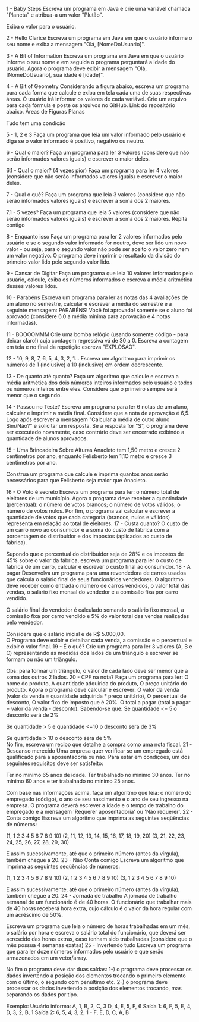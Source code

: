 1 - Baby Steps
Escreva um programa em Java e crie uma variável chamada "Planeta" e atribua-a um valor "Plutão".

Exiba o valor para o usuário.

2 -  Hello Clarice
Escreva um programa em Java em que o usuário informe o seu nome e exiba a mensagem "Olá, [NomeDoUsuario]".

3 - A Bit of Information
Escreva um programa em Java em que o usuário informe o seu nome e em seguida o programa perguntará a idade do usuário. Agora o programa deve exibir a mensagem "Olá, [NomeDoUsuario], sua idade é [idade]".

4 - A Bit of Geometry
Considerando a figura abaixo, escreva um programa para cada forma que calcule e exiba em tela cada uma de suas respectivas áreas. O usuário irá informar os valores de cada variável. Crie um arquivo para cada fórmula e poste os  arquivos no GitHub. Link do repositório abaixo.
Áreas de Figuras Planas

Tudo tem uma condição

5 - 1, 2 e 3
Faça um programa que leia um valor informado pelo usuário e diga se o valor informado é positivo, negativo ou neutro.

6 - Qual o maior?
Faça um programa para ler 3 valores (considere que não serão informados valores iguais) e escrever o maior deles.

6.1 - Qual o maior? (4 vezes pior)
Faça um programa para ler 4 valores (considere que não serão informados valores iguais) e escrever o maior deles.

7 - Qual o quê?
Faça um programa que leia  3 valores (considere que não serão informados valores iguais) e escrever a soma dos 2 maiores.

7.1 - 5 vezes?
Faça um programa que leia 5  valores (considere que não serão informados valores iguais) e escrever a soma dos 2 maiores.
Repita contigo

8 - Enquanto isso
Faça um programa para ler 2 valores informados pelo usuário e se o segundo valor informado for neutro, deve ser lido um novo valor - ou seja, para o segundo valor não pode ser aceito o valor zero nem um valor negativo. O programa deve imprimir o resultado da divisão do primeiro valor lido pelo segundo valor lido.

9 -  Cansar de Digitar
Faça um programa que leia 10 valores informados pelo usuário, calcule, exiba os números informados e escreva a média aritmética desses valores lidos.

10 - Parabéns
Escreva um programa para ler as notas das 4 avaliações de um aluno no semestre, calcular e escrever a média do semestre e a seguinte mensagem: PARABÉNS! Você foi aprovado! somente se o aluno foi aprovado (considere 6.0 a média mínima para aprovação e 4 notas informadas).

11 - BOOOOMMM
Crie uma bomba relógio (usando somente código - para deixar claro!) cuja contagem regressiva vá de 30 a 0. Escreva a contagem em tela e no final da repetição escreva "EXPLOSÃO".

12 - 10, 9, 8, 7, 6, 5, 4, 3, 2, 1...
Escreva um algoritmo para imprimir os números de 1 (inclusive) a 10 (inclusive) em ordem decrescente.

13 - De quanto até quanto?
Faça um algoritmo que calcule e escreva a média aritmética dos dois números inteiros informados pelo usuário e todos os números inteiros entre eles. Considere que o primeiro sempre será menor que o segundo.

14 - Passou no Teste?
Escreva um programa para ler 6 notas de um aluno, calcular e imprimir a média final. Considere que a nota de aprovação é 6,5. Logo após escrever a mensagem "Calcular a média de outro aluno Sim/Não?" e solicitar um resposta. Se a resposta for "S", o programa deve ser executado novamente, caso contrário deve ser encerrado exibindo a quantidade de alunos aprovados.   

15 - Uma Brincadeira Sobre Alturas
Anacleto tem 1,50 metro e cresce 2 centímetros por ano, enquanto Felisberto tem 1,1O metro e cresce 3 centímetros por ano.

Construa um programa que calcule e imprima quantos anos serão necessários para que Felisberto seja maior que Anacleto.

16 - O Voto é secreto
    Escreva um programa para ler:
    o número total de eleitores de um município.
    Agora o programa deve receber a quantindade (percentual):
    o número de votos brancos;
    o número de votos válidos;
    o número de votos nulos.
    Por fim, o programa vai calcular e escrever a quantidade de votos que cada categoria (brancos, nulos e válidos) representa em relação ao total
    de eleitores.
17 -  Custa quanto?
    O custo de um carro novo ao consumidor é a soma do custo de fábrica com a porcentagem do distribuidor e dos impostos (aplicados ao custo de fábrica).

Supondo que o percentual do distribuidor seja de 28% e os impostos de 45% sobre o valor da fábrica, escreva um programa para ler o custo de fábrica de um carro, calcular e escrever o custo final ao consumidor.
18 - A pagar
    Desenvolva um programa para uma revendedora de carros usados que calcula o salário final de seus funcionários vendedores. O algoritmo deve receber como entrada o número de carros vendidos, o valor total das vendas, o salário fixo mensal do vendedor e a comissão fixa por carro vendido.

O salário final do vendedor é calculado somando o salário fixo mensal, a comissão fixa por carro vendido e 5% do valor total das vendas realizadas pelo vendedor.


Considere que o salário inicial é de R$ 5.000,00.   
O Programa deve exibir e detalhar cada venda, a comissão e o percentual e exibir o valor final.
19 - É o quê?
    Crie um programa para ler 3 valores (A, B e C) representando as medidas dos lados de um triângulo e escrever se formam ou não um triângulo.

Obs: para formar um triângulo, o valor de cada lado deve ser menor que a soma dos outros 2 lados.
20 - CPF na nota?
    Faça um programa para ler:
    O nome do produto,
    A quantidade adquirida do produto,
    O preço unitário do produto.
    Agora o programa deve calcular e escrever:
    O valor da venda (valor da venda = quantidade adquirida * preço unitário),
    O percentual de desconto,
    O valor fixo de imposto que é 20%.
    O total a pagar (total a pagar = valor da venda - desconto).
    Sabendo-se que:
    Se quantidade <= 5 o desconto será de 2%

Se quantidade > 5 e quantidade <=10 o desconto será de 3%
 
Se quantidade > 10 o desconto será de 5%   
No fim, escreva um recibo que detalhe a compra como uma nota fiscal.
21 - Descanso merecido
    Uma empresa quer verificar se um empregado está qualificado para a aposentadoria ou não. Para estar em condições, um dos seguintes requisitos deve ser satisfeito:

Ter no mínimo 65 anos de idade.
Ter trabalhado no mínimo 30 anos.
Ter no mínimo 60 anos e ter trabalhado no mínimo 25 anos.

Com base nas informações acima, faça um algoritmo que leia: o número do empregado (código), o ano de seu nascimento e o ano de seu ingresso na empresa. O programa deverá escrever a idade e o tempo de trabalho do empregado e a mensagem 'Requerer aposentadoria' ou 'Não requerer'.
22 - Conta comigo
    Escreva um algoritmo que imprima as seguintes seqüências de números:

(1, 1 2 3 4 5 6 7 8 9 10)
(2, 11, 12, 13, 14, 15, 16, 17, 18, 19, 20)
(3, 21, 22, 23, 24, 25, 26, 27, 28, 29, 30)

E assim sucessivamente, até que o primeiro número (antes da vírgula), também chegue a 20.
23 - Não Conta comigo
    Escreva um algoritmo que imprima as seguintes seqüências de números:

(1, 1 2 3 4 5 6 7 8 9 10)
(2, 1 2 3 4 5 6 7 8 9 10)
(3, 1 2 3 4 5 6 7 8 9 10)

E assim sucessivamente, até que o primeiro número (antes da vírgula), também chegue a 20.
24 - Jornada de trabalho
    A jornada de trabalho semanal de um funcionário é de 40 horas. O funcionário que trabalhar mais de 40 horas receberá hora extra, cujo cálculo é o valor da hora regular com um acréscimo de 50%.

Escreva um programa que leia o número de horas trabalhadas em um mês, o salário por hora e escreva o salário total do funcionário, que deverá ser acrescido das horas extras, caso tenham sido trabalhadas (considere que o mês possua 4 semanas exatas)
25 - Invertendo tudo
    Escreva um programa que para ler doze números informados pelo usuário e que serão armazenados em um vetor/array.

No fim o programa deve dar duas saídas:
1-) o programa deve processar os dados invertendo a posição dos elementos trocando o primeiro elemento com o último, o segundo com penúltimo etc.
2-) o programa deve processar os dados invertendo a posição dos elementos trocando, mas separando os dados por tipo.

Exemplo:
Usuário informa: A, 1, B, 2, C, 3 D, 4, E, 5, F, 6
Saída 1:  6, F, 5, E, 4, D, 3, 2, B, 1
Saída 2:  6, 5, 4, 3, 2, 1 - F, E, D, C, A, B 